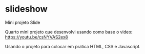 # slideshow
Mini projeto Slide

Quarto mini projeto que desenvolvi usando como base o video: https://youtu.be/csNYVAS2ex8

Usando o projeto para colocar em pratica HTML, CSS e Javascript.
